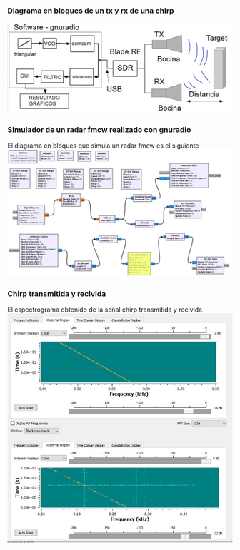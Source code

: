 ### Diagrama en bloques de un tx y rx de una chirp
![image](BladeRF_tx_rx_chirp/balde_rf_tx_rx_chirp_diagrama.JPG)

### Simulador de un radar fmcw realizado con gnuradio

El diagrama en bloques que simula un radar fmcw es el siguiente
![image](BladeRF_tx_rx_chirp/balde_rf_tx_rx_fmcw_sch.JPG)

### Chirp transmitida y recivida 
El espectrograma obtenido de la señal chirp transmitida y recivida
![image](BladeRF_tx_rx_chirp/balde_rf_tx_rx_fmcw3.JPG)




